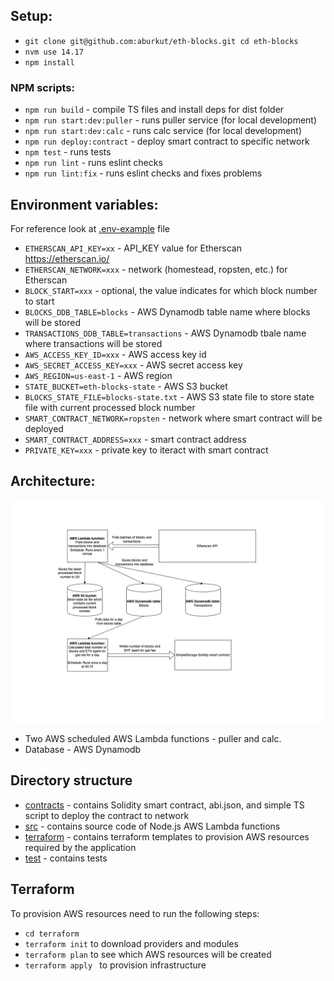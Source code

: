 ## Setup:

- `git clone git@github.com:aburkut/eth-blocks.git cd eth-blocks`
- `nvm use 14.17`
- `npm install`

### NPM scripts:
- `npm run build` - compile TS files and install deps for dist folder
- `npm run start:dev:puller` - runs puller service (for local development)
- `npm run start:dev:calc` - runs calc service (for local development)
- `npm run deploy:contract` - deploy smart contract to specific network
- `npm test` - runs tests
- `npm run lint` - runs eslint checks
- `npm run lint:fix` - runs eslint checks and fixes problems

## Environment variables:

For reference look at [.env-example](.env-example) file

- `ETHERSCAN_API_KEY=xx` - API_KEY value for Etherscan https://etherscan.io/
- `ETHERSCAN_NETWORK=xxx` - network (homestead, ropsten, etc.) for Etherscan
- `BLOCK_START=xxx` - optional, the value indicates for which block number to start
- `BLOCKS_DDB_TABLE=blocks` - AWS Dynamodb table name where blocks will be stored
- `TRANSACTIONS_DDB_TABLE=transactions` - AWS Dynamodb tbale name where transactions will be stored
- `AWS_ACCESS_KEY_ID=xxx` - AWS access key id
- `AWS_SECRET_ACCESS_KEY=xxx` - AWS secret access key
- `AWS_REGION=us-east-1` - AWS region
- `STATE_BUCKET=eth-blocks-state` - AWS S3 bucket 
- `BLOCKS_STATE_FILE=blocks-state.txt` - AWS S3 state file to store state file with current processed block number
- `SMART_CONTRACT_NETWORK=ropsten` - network where smart contract will be deployed
- `SMART_CONTRACT_ADDRESS=xxx` - smart contract address
- `PRIVATE_KEY=xxx` - private key to iteract with smart contract


## Architecture:

![Diagram](Diagram.png)

- Two AWS scheduled AWS Lambda functions - puller and calc.
- Database - AWS Dynamodb 


## Directory structure
- [contracts](contracts) - contains Solidity smart contract, abi.json, and simple TS script to deploy the contract to network
- [src](src) - contains source code of Node.js AWS Lambda functions
- [terraform](terraform) - contains terraform templates to provision AWS resources required by the application
- [test](test) - contains tests

## Terraform

To provision AWS resources need to run the following steps:
- `cd terraform`
- `terraform init` to download providers and modules
- `terraform plan` to see which AWS  resources will be created
- `terraform apply ` to provision infrastructure
